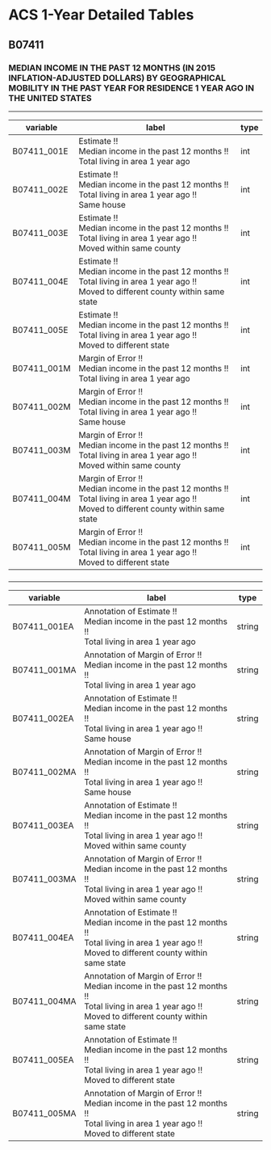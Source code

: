 # ACS 1-Year Detailed Tables

## B07411

### MEDIAN INCOME IN THE PAST 12 MONTHS (IN 2015 INFLATION-ADJUSTED DOLLARS) BY GEOGRAPHICAL MOBILITY IN THE PAST YEAR FOR RESIDENCE 1 YEAR AGO IN THE UNITED STATES

___

| variable | label | type |
| ----- | ----- | ----- |
| B07411_001E | Estimate !!<br>Median income in the past 12 months !!<br>Total living in area 1 year ago | int |
| B07411_002E | Estimate !!<br>Median income in the past 12 months !!<br>Total living in area 1 year ago !!<br>Same house | int |
| B07411_003E | Estimate !!<br>Median income in the past 12 months !!<br>Total living in area 1 year ago !!<br>Moved within same county | int |
| B07411_004E | Estimate !!<br>Median income in the past 12 months !!<br>Total living in area 1 year ago !!<br>Moved to different county within same state | int |
| B07411_005E | Estimate !!<br>Median income in the past 12 months !!<br>Total living in area 1 year ago !!<br>Moved to different state | int |
| B07411_001M | Margin of Error !!<br>Median income in the past 12 months !!<br>Total living in area 1 year ago | int |
| B07411_002M | Margin of Error !!<br>Median income in the past 12 months !!<br>Total living in area 1 year ago !!<br>Same house | int |
| B07411_003M | Margin of Error !!<br>Median income in the past 12 months !!<br>Total living in area 1 year ago !!<br>Moved within same county | int |
| B07411_004M | Margin of Error !!<br>Median income in the past 12 months !!<br>Total living in area 1 year ago !!<br>Moved to different county within same state | int |
| B07411_005M | Margin of Error !!<br>Median income in the past 12 months !!<br>Total living in area 1 year ago !!<br>Moved to different state | int |
### 

___

| variable | label | type |
| ----- | ----- | ----- |
| B07411_001EA | Annotation of Estimate !!<br>Median income in the past 12 months !!<br>Total living in area 1 year ago | string |
| B07411_001MA | Annotation of Margin of Error !!<br>Median income in the past 12 months !!<br>Total living in area 1 year ago | string |
| B07411_002EA | Annotation of Estimate !!<br>Median income in the past 12 months !!<br>Total living in area 1 year ago !!<br>Same house | string |
| B07411_002MA | Annotation of Margin of Error !!<br>Median income in the past 12 months !!<br>Total living in area 1 year ago !!<br>Same house | string |
| B07411_003EA | Annotation of Estimate !!<br>Median income in the past 12 months !!<br>Total living in area 1 year ago !!<br>Moved within same county | string |
| B07411_003MA | Annotation of Margin of Error !!<br>Median income in the past 12 months !!<br>Total living in area 1 year ago !!<br>Moved within same county | string |
| B07411_004EA | Annotation of Estimate !!<br>Median income in the past 12 months !!<br>Total living in area 1 year ago !!<br>Moved to different county within same state | string |
| B07411_004MA | Annotation of Margin of Error !!<br>Median income in the past 12 months !!<br>Total living in area 1 year ago !!<br>Moved to different county within same state | string |
| B07411_005EA | Annotation of Estimate !!<br>Median income in the past 12 months !!<br>Total living in area 1 year ago !!<br>Moved to different state | string |
| B07411_005MA | Annotation of Margin of Error !!<br>Median income in the past 12 months !!<br>Total living in area 1 year ago !!<br>Moved to different state | string |

